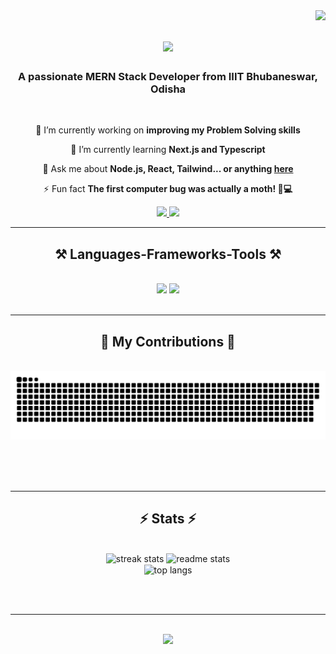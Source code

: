 <img align="right" src="https://visitor-badge.laobi.icu/badge?page_id=chinmaya-704.chinmaya-704" />

<h1 align="center">
    <img src="https://readme-typing-svg.herokuapp.com/?font=Righteous&size=35&center=true&vCenter=true&width=500&height=70&duration=4000&lines=Hi+There!+👋;+I'm+Chinmaya+Kumar+Sahoo!;" />
</h1>

<h3 align="center">A passionate MERN Stack Developer from IIIT Bhubaneswar, Odisha</h3>

<br/>

<div align="center">
 
 🔭 I’m currently working on **improving my Problem Solving skills**
 
 🌱 I’m currently learning **Next.js and Typescript**

💬 Ask me about **Node.js, React, Tailwind... or anything [here](https://github.com/chinmaya-704/chinmaya-704/issues)**

⚡ Fun fact **The first computer bug was actually a moth! 🐛💻**

 </div>
 
<div align="center"> 
  <a href="https://www.linkedin.com/in/chinmaya-sahoo-b47385254/">
    <img src="https://skillicons.dev/icons?i=linkedin" />
  </a>
  <a href="https://instagram.com/demon_slayer_chini?utm_source=qr&igshid=MzNlNGNkZWQ4Mg%3D%3D">
    <img src="https://skillicons.dev/icons?i=instagram" />
  </a>
</div>

 <hr/>
 
<h2 align="center">⚒️ Languages-Frameworks-Tools ⚒️</h2>
<br/>
<div align="center">
    <img src="https://skillicons.dev/icons?i=react,html,css,vscode,postman,github,tailwind,git,github,ubuntu,vercel,vite" />
    <img src="https://skillicons.dev/icons?i=nodejs,npm,python,javascript,express,mongodb,c,py,replit,nextjs,mysql,cpp" /><br>
</div>

<br/>
<hr/>

<div align="center">
  <h2>🐍 My Contributions 🐍</h2>
  <br>
  <img alt="snake eating my contributions" src="https://raw.githubusercontent.com/chinmaya-704/chinmaya-704/output/github-contribution-grid-snake.svg" />
  
  <br/><br/><br/>
</div>

<hr/>

<h2 align="center">⚡ Stats ⚡</h2>
<br>
<div align=center>
  <img width=390 src="https://github-readme-streak-stats.herokuapp.com/?user=chinmaya-704&count_private=true&theme=react&border_radius=10" alt="streak stats"/>
    
  <img width=390 src="https://github-readme-stats.vercel.app/api?username=chinmaya-704&count_private=true&show_icons=true&theme=react&rank_icon=github&border_radius=10" alt="readme stats" />
  
  <br/>
  <img width=325 align="center" src="https://github-readme-stats.vercel.app/api/top-langs/?username=chinmaya-704&hide=HTML&langs_count=8&layout=compact&theme=react&border_radius=10&size_weight=0.5&count_weight=0.5&exclude_repo=github-readme-stats" alt="top langs" />
</div>

<br/><br/>

<hr/>

<br/>

<div align="center">
    <img src="https://readme-typing-svg.herokuapp.com/?font=Righteous&size=35&center=true&vCenter=true&width=500&height=70&duration=4000&lines=Contact+me+on+Linkedin;+Thank+You,+for+visiting;" />
</div>

<br/>
